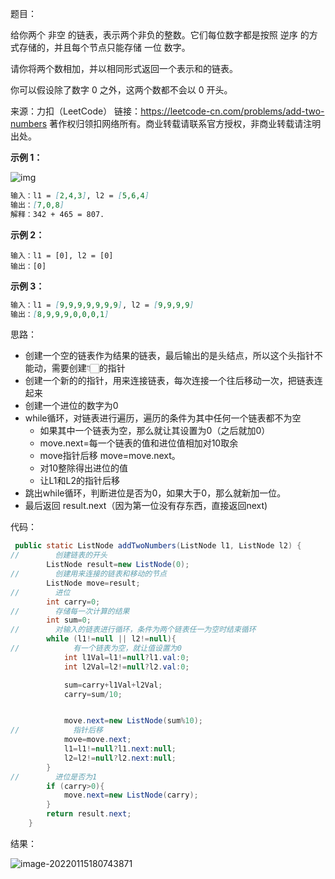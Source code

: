 题目：

给你两个 非空 的链表，表示两个非负的整数。它们每位数字都是按照 逆序 的方式存储的，并且每个节点只能存储 一位 数字。

请你将两个数相加，并以相同形式返回一个表示和的链表。

你可以假设除了数字 0 之外，这两个数都不会以 0 开头。

来源：力扣（LeetCode）
链接：https://leetcode-cn.com/problems/add-two-numbers
著作权归领扣网络所有。商业转载请联系官方授权，非商业转载请注明出处。

**示例 1：**

![img](https://gitee.com/misteryliu/typora/raw/master/image/addtwonumber1.jpg)

```markdown
输入：l1 = [2,4,3], l2 = [5,6,4]
输出：[7,0,8]
解释：342 + 465 = 807.
```

**示例 2：**

```
输入：l1 = [0], l2 = [0]
输出：[0]
```

**示例 3：**

```markdown
输入：l1 = [9,9,9,9,9,9,9], l2 = [9,9,9,9]
输出：[8,9,9,9,0,0,0,1]
```

<!--more-->

思路：

- 创建一个空的链表作为结果的链表，最后输出的是头结点，所以这个头指针不能动，需要创建👇🏻的指针
- 创建一个新的的指针，用来连接链表，每次连接一个往后移动一次，把链表连起来
- 创建一个进位的数字为0
- while循环，对链表进行遍历，遍历的条件为其中任何一个链表都不为空
  - 如果其中一个链表为空，那么就让其设置为0（之后就加0）
  - move.next=每一个链表的值和进位值相加对10取余
  - move指针后移 move=move.next。
  - 对10整除得出进位的值
  - 让L1和L2的指针后移
- 跳出while循环，判断进位是否为0，如果大于0，那么就新加一位。
- 最后返回 result.next（因为第一位没有存东西，直接返回next)

代码：

```java
 public static ListNode addTwoNumbers(ListNode l1, ListNode l2) {
//        创建链表的开头
        ListNode result=new ListNode(0);
//        创建用来连接的链表和移动的节点
        ListNode move=result;
//        进位
        int carry=0;
//        存储每一次计算的结果
        int sum=0;
//        对输入的链表进行循环，条件为两个链表任一为空时结束循环
        while (l1!=null || l2!=null){
//            有一个链表为空，就让值设置为0
            int l1Val=l1!=null?l1.val:0;
            int l2Val=l2!=null?l2.val:0;

            sum=carry+l1Val+l2Val;
            carry=sum/10;


            move.next=new ListNode(sum%10);
//            指针后移
            move=move.next;
            l1=l1!=null?l1.next:null;
            l2=l2!=null?l2.next:null;
        }
//        进位是否为1
        if (carry>0){
            move.next=new ListNode(carry);
        }
        return result.next;
    }
```

结果：

![image-20220115180743871](https://gitee.com/misteryliu/typora/raw/master/image/image-20220115180743871.png)